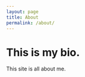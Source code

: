 ```yaml
---
layout: page
title: About
permalink: /about/
---
```


# This is my bio. 

This site is all about me. 

